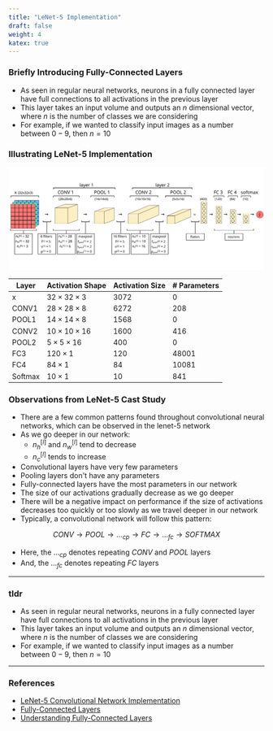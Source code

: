 ```yaml
---
title: "LeNet-5 Implementation"
draft: false
weight: 4
katex: true
---
```


### Briefly Introducing Fully-Connected Layers
- As seen in regular neural networks, neurons in a fully connected layer have full connections to all activations in the previous layer
- This layer takes an input volume and outputs an $n$ dimensional vector, where $n$ is the number of classes we are considering
- For example, if we wanted to classify input images as a number between $0-9$, then $n=10$

### Illustrating LeNet-5 Implementation

![lenet-5](../../../img/lenet.svg)

| Layer   | Activation Shape         | Activation Size | # Parameters |
| ------- | ------------------------ | --------------- | ------------ |
| x       | $32 \times 32 \times 3$  | $3072$          | $0$          |
| CONV1   | $28 \times 28 \times 8$  | $6272$          | $208$        |
| POOL1   | $14 \times 14 \times 8$  | $1568$          | $0$          |
| CONV2   | $10 \times 10 \times 16$ | $1600$          | $416$        |
| POOL2   | $5 \times 5 \times 16$   | $400$           | $0$          |
| FC3     | $120 \times 1$           | $120$           | $48001$      |
| FC4     | $84 \times 1$            | $84$            | $10081$      |
| Softmax | $10 \times 1$            | $10$            | $841$        |

### Observations from LeNet-5 Cast Study
- There are a few common patterns found throughout convolutional neural networks, which can be observed in the lenet-5 network
- As we go deeper in our network:
	- $n_{h}^{[l]}$ and $n_{w}^{[l]}$ tend to decrease
	- $n_{c}^{[l]}$ tends to increase
- Convolutional layers have very few parameters
- Pooling layers don't have any parameters
- Fully-connected layers have the most parameters in our network
- The size of our activations gradually decrease as we go deeper
- There will be a negative impact on performance if the size of activations decreases too quickly or too slowly as we travel deeper in our network
- Typically, a convolutional network will follow this pattern:

$$
CONV \to POOL \to \dots_{cp} \to FC \to \dots_{fc} \to SOFTMAX
$$

- Here, the $..._{cp}$ denotes repeating $CONV$ and $POOL$ layers
- And, the $..._{fc}$ denotes repeating $FC$ layers

---

### tldr
- As seen in regular neural networks, neurons in a fully connected layer have full connections to all activations in the previous layer
- This layer takes an input volume and outputs an $n$ dimensional vector, where $n$ is the number of classes we are considering
- For example, if we wanted to classify input images as a number between $0-9$, then $n=10$

---

### References
- [LeNet-5 Convolutional Network Implementation](https://www.youtube.com/watch?v=bXJx7y51cl0&list=PLkDaE6sCZn6Gl29AoE31iwdVwSG-KnDzF&index=10)
- [Fully-Connected Layers](https://cs231n.github.io/convolutional-networks/#fc)
- [Understanding Fully-Connected Layers](https://adeshpande3.github.io/A-Beginner%27s-Guide-To-Understanding-Convolutional-Neural-Networks/)
